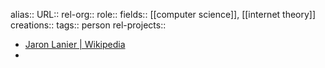 alias::
URL::
rel-org::
role::
fields:: [[computer science]], [[internet theory]] 
creations:: 
tags:: person
rel-projects::


- [Jaron Lanier | Wikipedia](https://en.wikipedia.org/wiki/Jaron_Lanier)
-